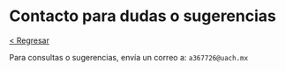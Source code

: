 # Contacto para dudas o sugerencias

[< Regresar](/)

Para consultas o sugerencias, envía un correo a: `a367726@uach.mx`

